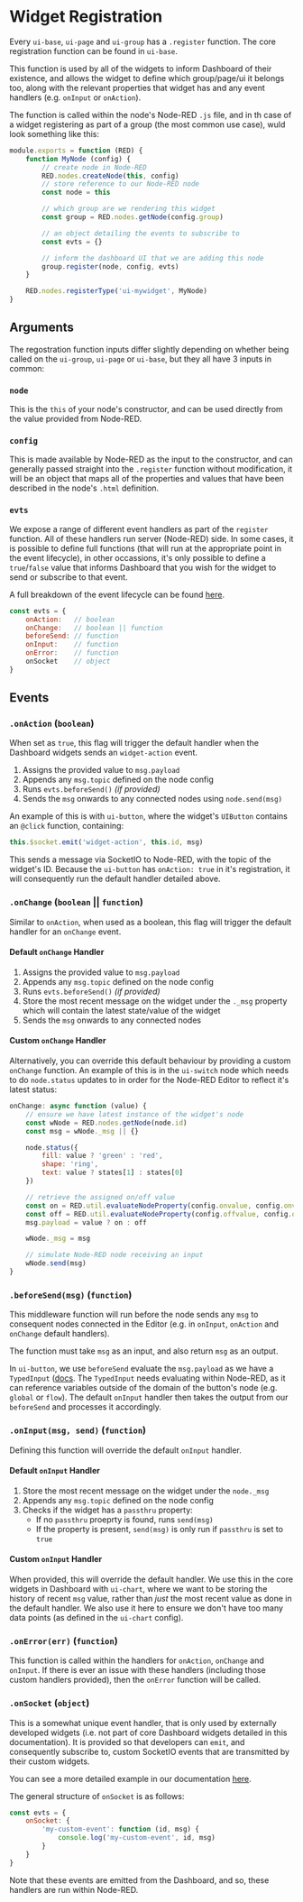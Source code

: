 # Widget Registration

Every `ui-base`, `ui-page` and `ui-group` has a `.register` function. The core registration function can be found in `ui-base`.

This function is used by all of the widgets to inform Dashboard of their existence, and allows the widget to define which group/page/ui it belongs too, along with the relevant properties that widget has and any event handlers (e.g. `onInput` or `onAction`).

The function is called within the node's Node-RED `.js` file, and in th case of a widget registering as part of a group (the most common use case), wuld look something like this:

```js
module.exports = function (RED) {
    function MyNode (config) {
        // create node in Node-RED
        RED.nodes.createNode(this, config)
        // store reference to our Node-RED node
        const node = this

        // which group are we rendering this widget
        const group = RED.nodes.getNode(config.group)

        // an object detailing the events to subscribe to
        const evts = {}

        // inform the dashboard UI that we are adding this node
        group.register(node, config, evts)
    }

    RED.nodes.registerType('ui-mywidget', MyNode)
}
```

## Arguments

The regostration function inputs differ slightly depending on whether being called on the `ui-group`, `ui-page` or `ui-base`, but they all have 3 inputs in common:

### `node`

This is the `this` of your node's constructor, and can be used directly from the value provided from Node-RED.

### `config`

This is made available by Node-RED as the input to the constructor, and can generally passed straight into the `.register` function without modification, it will be an object that maps all of the properties and values that have been described in the node's `.html` definition.

### `evts`

We expose a range of different event handlers as part of the `register` function. All of these handlers run server (Node-RED) side. In some cases, it is possible to define full functions (that will run at the appropriate point in the event lifecycle), in other occassions, it's only possible to define a `true`/`false` value that informs Dashboard that you wish for the widget to send or subscribe to that event.

A full breakdown of the event lifecycle can be found [here](../../contributing/guides/events.md).

```js
const evts = {
    onAction:   // boolean
    onChange:   // boolean || function
    beforeSend: // function
    onInput:    // function
    onError:    // function
    onSocket    // object
}
```

## Events

### `.onAction` (`boolean`)

When set as `true`, this flag will trigger the default handler when the Dashboard widgets sends an `widget-action` event.

1. Assigns the provided value to `msg.payload`
2. Appends any `msg.topic` defined on the node config
3. Runs `evts.beforeSend()` _(if provided)_
4. Sends the `msg` onwards to any connected nodes using `node.send(msg)`

An example of this is with `ui-button`, where the widget's `UIButton` contains an `@click` function, containing:

```js
this.$socket.emit('widget-action', this.id, msg)
```

This sends a message via SocketIO to Node-RED, with the topic of the widget's ID. Because the `ui-button` has `onAction: true` in it's registration, it will consequently run the default handler detailed above.

### `.onChange` (`boolean` || `function`)

Similar to `onAction`, when used as a boolean, this flag will trigger the default handler for an `onChange` event. 

#### Default `onChange` Handler

1. Assigns the provided value to `msg.payload`
2. Appends any `msg.topic` defined on the node config
3. Runs `evts.beforeSend()` _(if provided)_
4. Store the most recent message on the widget under the `._msg` property which will contain the latest state/value of the widget
5. Sends the `msg` onwards to any connected nodes

#### Custom `onChange` Handler

Alternatively, you can override this default behaviour by providing a custom `onChange` function. An example of this is in the `ui-switch` node which needs to do `node.status` updates to in order for the Node-RED Editor to reflect it's latest status:

```js
onChange: async function (value) {
    // ensure we have latest instance of the widget's node
    const wNode = RED.nodes.getNode(node.id)
    const msg = wNode._msg || {}

    node.status({
        fill: value ? 'green' : 'red',
        shape: 'ring',
        text: value ? states[1] : states[0]
    })

    // retrieve the assigned on/off value
    const on = RED.util.evaluateNodeProperty(config.onvalue, config.onvalueType, wNode)
    const off = RED.util.evaluateNodeProperty(config.offvalue, config.offvalueType, wNode)
    msg.payload = value ? on : off

    wNode._msg = msg

    // simulate Node-RED node receiving an input
    wNode.send(msg)
}
```

### `.beforeSend(msg)` (`function`)

This middleware function will run before the node sends any `msg` to consequent nodes connected in the Editor (e.g. in `onInput`, `onAction` and `onChange` default handlers). 

The function must take `msg` as an input, and also return `msg` as an output.

In `ui-button`, we use `beforeSend` evaluate the `msg.payload` as we have a `TypedInput` ([docs](https://nodered.org/docs/api/ui/typedInput/). The `TypedInput` needs evaluating within Node-RED, as it can reference variables outside of the domain of the button's node (e.g. `global` or `flow`). The default `onInput` handler then takes the output from our `beforeSend` and processes it accordingly.

### `.onInput(msg, send)` (`function`)

Defining this function will override the default `onInput` handler. 

#### Default `onInput` Handler

1. Store the most recent message on the widget under the `node._msg`
2. Appends any `msg.topic` defined on the node config
3. Checks if the widget has a `passthru` property:
    - If no `passthru` proeprty is found, runs `send(msg)`
    - If the property is present, `send(msg)` is only run if `passthru` is set to `true`

#### Custom `onInput` Handler

When provided, this will override the default handler. We use this in the core widgets in Dashboard with `ui-chart`, where we want to be storing the history of recent `msg` value, rather than _just_ the most recent value as done in the default handler. We also use it here to ensure we don't have too many data points (as defined in the `ui-chart` config).

### `.onError(err)` (`function`)

This function is called within the handlers for `onAction`, `onChange` and `onInput`. If there is ever an issue with these handlers (including those custom handlers provided), then the `onError` function will be called.

### `.onSocket` (`object`)

This is a somewhat unique event handler, that is only used by externally developed widgets (i.e. not part of core Dashboard widgets detailed in this documentation). It is provided so that developers can `emit`, and consequently subscribe to, custom SocketIO events that are transmitted by their custom widgets.

You can see a more detailed example in our documentation [here](../widgets/third-party.md#custom-socketio-events).

The general structure of `onSocket` is as follows:

```js
const evts = {
    onSocket: {
        'my-custom-event': function (id, msg) {
            console.log('my-custom-event', id, msg)
        }
    }
}
```

Note that these events are emitted from the Dashboard, and so, these handlers are run within Node-RED.